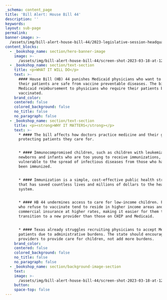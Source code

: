 ```yaml
---
_schema: content_page
title: 'Bill Alert: House Bill 44'
description: ''
keywords:
layout: sub-page
permalink:
banner-image: >-
  /assets/img/bill-alert-house-bill-44/2023-legislative-session-headquarters-2.png
content_blocks:
  - _bookshop_name: section/hero-banner-image
    image: >-
      /assets/img/bill-alert-house-bill-44/screen-shot-2023-03-18-at-12-23-57-pm.png
  - _bookshop_name: section/text-section
    title: <p>WHAT IT WILL DO</p>
    text: >-
      #### House Bill (HB) 44 punishes Medicaid physicians who want to ensure
      their patients are safe from vaccine preventable diseases. The bill denies
      Medicaid reimbursement to physicians who require their patients be
      vaccinated.
    brand_color:
    centered: false
    colored_background: false
    no_title: false
    no_paragraph: false
  - _bookshop_name: section/text-section
    title: <p><strong>WHY IT MATTERS</strong></p>
    text: >-
      * #### The bill affects how doctors practice medicine and their goal of
      protecting patients they care for.


      * #### Immunocompromised children, such as children with leukemia and
      newborns and infants who are too young to receive immunizations, are
      vulnerable to the spread of infectious diseases from those who have not
      been immunized.


      * #### Immunization is a simple, cost-effective public health strategy
      that has saved countless lives and millions of dollars to the health care
      system.


      * #### HB 44 undermines access to care for low-income children. Families
      who refuse to vaccinate tend to reside in higher income areas and use
      commercial insurance at higher rates, making it easier for them to
      transition to a new provider than those on CHIP and Medicaid.


      * #### Texas already struggles recruiting physicians to accept Medicaid
      patients due to administrative burdens. The state should encourage more
      providers to provide care for children, not add more burdens.
    brand_color:
    centered: false
    colored_background: false
    no_title: false
    no_paragraph: false
  - _bookshop_name: section/background-image-section
    text:
    image: >-
      /assets/img/bill-alert-house-bill-44/screen-shot-2023-03-18-at-12-23-57-pm.png
    button:
    space-top: false
---
```

